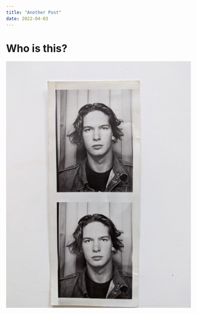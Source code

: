 ```yaml
---
title: "Another Post"
date: 2022-04-03
---
```


# Who is this?

![Do you know this boy?](/assets/images/who-is-this-boy.jpg)

